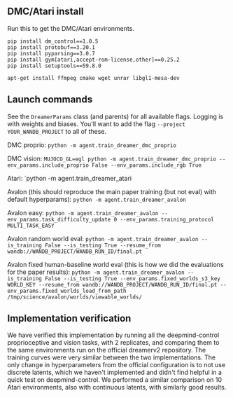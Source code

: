 
## DMC/Atari install

Run this to get the DMC/Atari environments.

```
pip install dm_control==1.0.5
pip install protobuf==3.20.1
pip install pyparsing==3.0.7
pip install gym[atari,accept-rom-license,other]==0.25.2
pip install setuptools==59.8.0

apt-get install ffmpeg cmake wget unrar libgl1-mesa-dev
```

## Launch commands

See the `DreamerParams` class (and parents) for all available flags. Logging is with weights and biases.
You'll want to add the flag `--project YOUR_WANDB_PROJECT` to all of these.

DMC proprio:
`python -m agent.train_dreamer_dmc_proprio`

DMC vision:
`MUJOCO_GL=egl python -m agent.train_dreamer_dmc_proprio --env_params.include_proprio False --env_params.include_rgb True`

Atari:
`python -m agent.train_dreamer_atari

Avalon (this should reproduce the main paper training (but not eval) with default hyperparams):
`python -m agent.train_dreamer_avalon`

Avalon easy:
`python -m agent.train_dreamer_avalon --env_params.task_difficulty_update 0 --env_params.training_protocol MULTI_TASK_EASY`

Avalon random world eval:
`python -m agent.train_dreamer_avalon --is_training False --is_testing True --resume_from wandb://WANDB_PROJECT/WANDB_RUN_ID/final.pt`

Avalon fixed human-baseline world eval (this is how we did the evaluations for the paper results):
`python -m agent.train_dreamer_avalon --is_training False --is_testing True --env_params.fixed_worlds_s3_key WORLD_KEY --resume_from wandb://WANDB_PROJECT/WANDB_RUN_ID/final.pt --env_params.fixed_worlds_load_from_path /tmp/science/avalon/worlds/viewable_worlds/`


## Implementation verification

We have verified this implementation by running all the deepmind-control proprioceptive and vision tasks, with 2 replicates, and comparing them to the same environments run on the official dreamerv2 repository. The training curves were very similar between the two implementations. The only change in hyperparameters from the official configuration is to not use discrete latents, which we haven't implemented and didn't find helpful in a quick test on deepmind-control. We performed a similar comparison on 10 Atari environments, also with continuous latents, with similarly good results.

